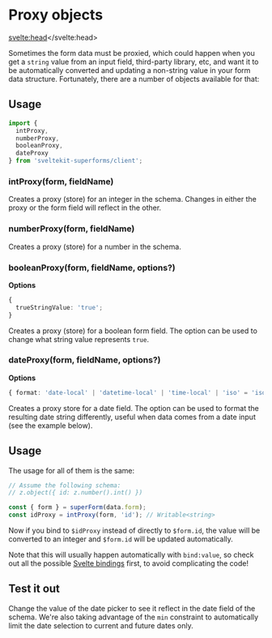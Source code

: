 <script lang="ts">
	import Form from './Form.svelte'
  import Next from '$lib/Next.svelte'
	import SuperDebug from 'sveltekit-superforms/client/SuperDebug.svelte'
  import { concepts } from '$lib/navigation/sections'

	export let data;
</script>

# Proxy objects

<svelte:head><title>Proxy objects</title></svelte:head>

Sometimes the form data must be proxied, which could happen when you get a `string` value from an input field, third-party library, etc, and want it to be automatically converted and updating a non-string value in your form data structure. Fortunately, there are a number of objects available for that:

## Usage

```ts
import {
  intProxy,
  numberProxy,
  booleanProxy,
  dateProxy
} from 'sveltekit-superforms/client';
```

### intProxy(form, fieldName)

Creates a proxy (store) for an integer in the schema. Changes in either the proxy or the form field will reflect in the other.

### numberProxy(form, fieldName)

Creates a proxy (store) for a number in the schema.

### booleanProxy(form, fieldName, options?)

**Options**

```ts
{
  trueStringValue: 'true';
}
```

Creates a proxy (store) for a boolean form field. The option can be used to change what string value represents `true`.

### dateProxy(form, fieldName, options?)

**Options**

```ts
{ format: 'date-local' | 'datetime-local' | 'time-local' | 'iso' = 'iso' }
```

Creates a proxy store for a date field. The option can be used to format the resulting date string differently, useful when data comes from a date input (see the example below).

## Usage

The usage for all of them is the same:

```ts
// Assume the following schema:
// z.object({ id: z.number().int() })

const { form } = superForm(data.form);
const idProxy = intProxy(form, 'id'); // Writable<string>
```

Now if you bind to `$idProxy` instead of directly to `$form.id`, the value will be converted to an integer and `$form.id` will be updated automatically.

Note that this will usually happen automatically with `bind:value`, so check out all the possible [Svelte bindings](https://svelte.dev/tutorial/text-inputs) first, to avoid complicating the code!

## Test it out

Change the value of the date picker to see it reflect in the date field of the schema. We're also taking advantage of the `min` constraint to automatically limit the date selection to current and future dates only.

<Form {data} />

<Next section={concepts} />
